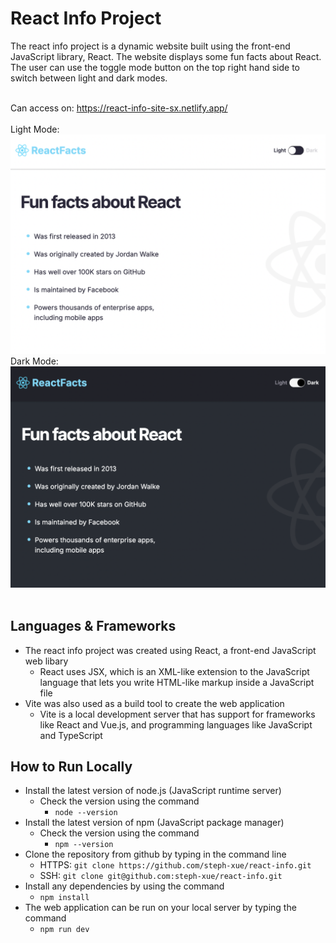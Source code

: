 # React Info Project
The react info project is a dynamic website built using the front-end JavaScript library, React. The website displays some fun facts about React. The user can use the toggle mode button on the top right hand side to switch between light and dark modes.
<br></br>

Can access on: https://react-info-site-sx.netlify.app/
<br></br>
Light Mode:
![Light Mode](./images/light-mode.png?raw=true "Light Mode")
Dark Mode:
![Dark Mode](./images/dark-mode.png?raw=true "Dark Mode")
<br></br>

## Languages & Frameworks
- The react info project was created using React, a front-end JavaScript web libary
  - React uses JSX, which is an XML-like extension to the JavaScript language that lets you write HTML-like markup inside a JavaScript file
- Vite was also used as a build tool to create the web application
  - Vite is a local development server that has support for frameworks like React and Vue.js, and programming languages like JavaScript and TypeScript 

## How to Run Locally
- Install the latest version of node.js (JavaScript runtime server)
    - Check the version using the command
        - ```node --version```
- Install the latest version of npm (JavaScript package manager)
    - Check the version using the command
        - ```npm --version```
- Clone the repository from github by typing in the command line
    - HTTPS: ```git clone https://github.com/steph-xue/react-info.git```
    - SSH: ```git clone git@github.com:steph-xue/react-info.git```
- Install any dependencies by using the command
    - ```npm install```
- The web application can be run on your local server by typing the command
    - ```npm run dev```
